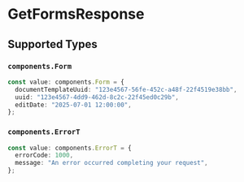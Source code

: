 # GetFormsResponse


## Supported Types

### `components.Form`

```typescript
const value: components.Form = {
  documentTemplateUuid: "123e4567-56fe-452c-a48f-22f4519e38bb",
  uuid: "123e4567-4dd9-462d-8c2c-22f45ed0c29b",
  editDate: "2025-07-01 12:00:00",
};
```

### `components.ErrorT`

```typescript
const value: components.ErrorT = {
  errorCode: 1000,
  message: "An error occurred completing your request",
};
```

